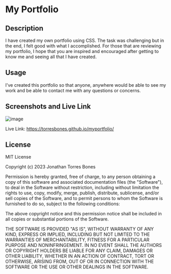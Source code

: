 # My Portfolio

## Description
 I have created my own portfolio using CSS. The task was challenging but in the end, I felt good with what I accomplished. For those that are reviewing my portfolio, I hope that you are inspired and encouraged after getting to know me and seeing all that I have created.

## Usage
I've created this portfolio so that anyone, anywhere would be able to see my work and be able to contact me with any questions or concerns.

## Screenshots and Live Link
![image](https://github.com/TorresBones/myportfolio/assets/143949132/0debe8bd-95b8-43aa-b440-0afb9c6e8dd7)

Live Link: https://torresbones.github.io/myportfolio/


## License
MIT License

Copyright (c) 2023 Jonathan Torres Bones

Permission is hereby granted, free of charge, to any person obtaining a copy
of this software and associated documentation files (the "Software"), to deal
in the Software without restriction, including without limitation the rights
to use, copy, modify, merge, publish, distribute, sublicense, and/or sell
copies of the Software, and to permit persons to whom the Software is
furnished to do so, subject to the following conditions:

The above copyright notice and this permission notice shall be included in all
copies or substantial portions of the Software.

THE SOFTWARE IS PROVIDED "AS IS", WITHOUT WARRANTY OF ANY KIND, EXPRESS OR
IMPLIED, INCLUDING BUT NOT LIMITED TO THE WARRANTIES OF MERCHANTABILITY,
FITNESS FOR A PARTICULAR PURPOSE AND NONINFRINGEMENT. IN NO EVENT SHALL THE
AUTHORS OR COPYRIGHT HOLDERS BE LIABLE FOR ANY CLAIM, DAMAGES OR OTHER
LIABILITY, WHETHER IN AN ACTION OF CONTRACT, TORT OR OTHERWISE, ARISING FROM,
OUT OF OR IN CONNECTION WITH THE SOFTWARE OR THE USE OR OTHER DEALINGS IN THE
SOFTWARE.
